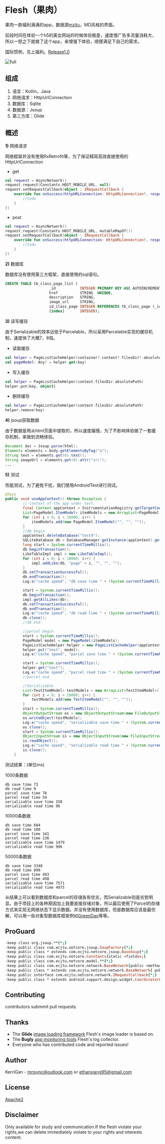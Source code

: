 # Flesh（果肉）

果肉一款福利满满的app，数据源[mzitu][3]，MD风格的界面。

前段时间在体验一个h5的美女网站的时候体验极差，速度慢广告多流量消耗大，所以一怒之下就做了这个app，来增强下体验，顺便满足下自己的需求。

国际惯例，先上福利。[Release1.0](https://github.com/Kerr1Gan/Flesh/releases/download/170929/flesh-release.apk)

![fuli](art/fuli.gif)

组成
--------
1. 语言：Kotlin，Java
2. 网络请求：HttpUrlConnection
3. 数据库：Sqlite
4. 数据源：Jsoup
5. 第三方库：Glide

概述
--------
**1)** 网络请求

网络框架并没有使用RxRetrofit等，为了保证精简高效直接使用的HttpUrlConnection
+ get 
```kotlin
val request = AsyncNetwork()
request.request(Constants.HOST_MOBILE_URL, null)
request.setRequestCallback(object : IRequestCallback {
    override fun onSuccess(httpURLConnection: HttpURLConnection?, response: String) {
        //todo
    }
})
```
+ post
```kotlin
val request = AsyncNetwork()
request.request(Constants.HOST_MOBILE_URL, mutableMapOf())
request.setRequestCallback(object : IRequestCallback {
    override fun onSuccess(httpURLConnection: HttpURLConnection?, response: String) {
        //todo
    }
})
```
**2)** 数据库

数据库没有使用第三方框架，直接使用的sql语句。
```sql
CREATE TABLE tb_class_page_list ( 
                    _id           INTEGER PRIMARY KEY ASC AUTOINCREMENT,
                    href          STRING  UNIQUE,
                    description   STRING,
                    image_url     STRING,
                    id_class_page INTEGER REFERENCES tb_class_page (_id) ON DELETE CASCADE ON UPDATE CASCADE,
                    [index]       INTEGER);
```
**3)** 读写缓存

由于Serializable的效率远低于Parcelable，所以采用Parcelable实现的缓存机制，速度快了大概7，8倍。
+ 读取缓存
```kotlin
val helper = PageListCacheHelper(container?.context?.filesDir?.absolutePath)
val pageModel: Any? = helper.get(key)
```
+ 写入缓存
```kotlin
val helper = PageListCacheHelper(context.filesDir.absolutePath)
helper.put(key, object)
```
+ 删除缓存
```kotlin
val helper = PageListCacheHelper(context.filesDir.absolutePath)
helper.remove(key)
```
**4)** jsoup获取数据

由于数据是用从html页面中提取的，所以速度偏慢，为了不影响体验做了一套缓存机制，来做到流畅体验。
```java
Document doc = Jsoup.parse(html);
Elements elements = body.getElementsByTag("a");
String text = elements.get(0).text();
String imageUrl = elements.get(0).attr("src");
...
```
**5)** 测试

性能测试，为了避免干扰，我们使用AndroidTest进行测试。
```java
@Test
public void useAppContext() throws Exception {
        // Context of the app under test.
        final Context appContext = InstrumentationRegistry.getTargetContext();
        List<PageModel.ItemModel> itemModels = new ArrayList<PageModel.ItemModel>();
        for (int i = 0; i < 10000; i++) {
            itemModels.add(new PageModel.ItemModel("", "", ""));
        }
        //db begin
        appContext.deleteDatabase("test4");
        SQLiteDatabase db = DatabaseManager.getInstance(appContext).getHelper(appContext, "test4").getWritableDatabase();
        long start = System.currentTimeMillis();
        db.beginTransaction();
        LikeTableImpl impl = new LikeTableImpl();
        for (int i = 0; i < 10000; i++) {
            impl.addLike(db, "page" + i, "", "", "");
        }
        db.setTransactionSuccessful();
        db.endTransaction();
        Log.e("cache speed", "db save time " + (System.currentTimeMillis() - start));

        start = System.currentTimeMillis();
        db.beginTransaction();
        impl.getAllLikes(db);
        db.setTransactionSuccessful();
        db.endTransaction();
        Log.e("cache speed", "db read time " + (System.currentTimeMillis() - start));
        db.close();
        //db end

        //parcel begin
        start = System.currentTimeMillis();
        PageModel model = new PageModel(itemModels);
        PageListCacheHelper helper = new PageListCacheHelper(appContext.getCacheDir().getAbsolutePath());
        helper.put("test", model);
        Log.e("cache speed", "parcel save time " + (System.currentTimeMillis() - start));

        start = System.currentTimeMillis();
        helper.get("test");
        Log.e("cache speed", "parcel read time " + (System.currentTimeMillis() - start));
        //parcel end

        //Serializable
        List<TestItemModel> testModels = new ArrayList<TestItemModel>();
        for (int i = 0; i < 10000; i++) {
            testModels.add(new TestItemModel("", "", ""));
        }
        start = System.currentTimeMillis();
        ObjectOutputStream os = new ObjectOutputStream(new FileOutputStream(new File(appContext.getCacheDir().getAbsolutePath(), "serializable")));
        os.writeObject(testModels);
        Log.e("cache speed", "serializable save time " + (System.currentTimeMillis() - start));
        os.close();
        start = System.currentTimeMillis();
        ObjectInputStream is = new ObjectInputStream(new FileInputStream(new File(appContext.getCacheDir().getAbsolutePath(), "serializable")));
        is.readObject();
        Log.e("cache speed", "serializable read time " + (System.currentTimeMillis() - start));
        is.close();
    }
```
测试结果：(单位ms)

1000条数据
```
db save time 73
db read time 9
parcel save time 76
parcel read time 59
serializable save time 150
serializable read time 96
```
10000条数据
```
db save time 684
db read time 100
parcel save time 141
parcel read time 136
serializable save time 1479
serializable read time 996
```
50000条数据
```
db save time 3348
db read time 890
parcel save time 493
parcel read time 498
serializable save time 7571
serializable read time 4975
```
从结果上可以看到数据库和parcel的存储各有优劣，而Serializable则是劣势明显。由于项目上的各种原因加上我要直接存储对象，所以最后使用了Parcel的存储方式来实现无网络状态下显示数据。并没有使用数据库，但是数据库应该是最优解，可以用一些对象型数据库框架例如[GreenDao][5]等等。

ProGuard
--------
```pro
-keep class org.jsoup.**{*;}
-keep public class com.ecjtu.netcore.jsoup.SoupFactory{*;}
-keep public class * extends com.ecjtu.netcore.jsoup.BaseSoup{*;}
-keep public class com.ecjtu.netcore.Constants{static <fields>;}
-keep public class com.ecjtu.netcore.model.**{*;}
-keep public class com.ecjtu.netcore.network.BaseNetwork{public <methods>;}
-keep public class * extends com.ecjtu.netcore.network.BaseNetwork{ public <methods>; }
-keep public interface com.ecjtu.netcore.network.IRequestCallback{*;}
-keep public class * extends android.support.design.widget.CoordinatorLayout$Behavior{*;}
```

Contributing
------------
contributors submmit pull requests.

Thanks
------
* The **Glide** [image loading framework][1] Flesh's image loader is based on.
* The **Bugly** [app monitoring tools][2] Flesh's log collector.
* Everyone who has contributed code and reported issues!

Author
------
KerriGan - mnsync@outlook.com or ethanxiang95@gmail.com

License
-------
[Apache2][4]

Disclaimer
---------
Only available for study and communication.If the flesh violate your rights,we can delete immediately violate to your rights and interests content.

[1]: https://github.com/bumptech/glide
[2]: https://bugly.qq.com/v2/
[3]: http://www.mzitu.com
[4]: https://github.com/Kerr1Gan/Flesh/blob/master/LICENSE
[5]: http://greenrobot.org/greendao/
